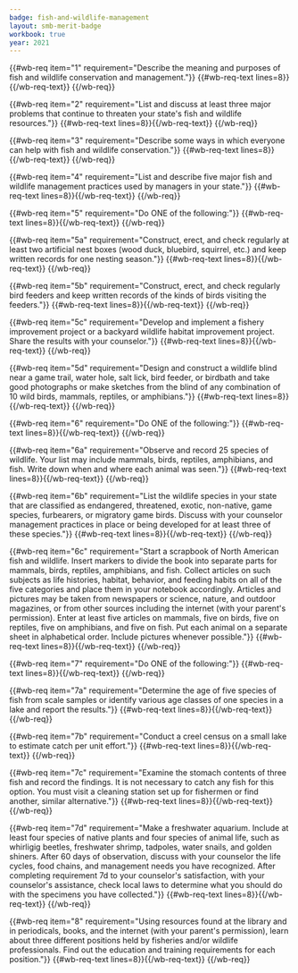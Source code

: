 ```yaml
---
badge: fish-and-wildlife-management
layout: smb-merit-badge
workbook: true
year: 2021
---
```



{{#wb-req item="1" requirement="Describe the meaning and purposes of fish and wildlife conservation and management."}}
{{#wb-req-text lines=8}}{{/wb-req-text}}
{{/wb-req}}

{{#wb-req item="2" requirement="List and discuss at least three major problems that continue to threaten your state's fish and wildlife resources."}}
{{#wb-req-text lines=8}}{{/wb-req-text}}
{{/wb-req}}

{{#wb-req item="3" requirement="Describe some ways in which everyone can help with fish and wildlife conservation."}}
{{#wb-req-text lines=8}}{{/wb-req-text}}
{{/wb-req}}

{{#wb-req item="4" requirement="List and describe five major fish and wildlife management practices used by managers in your state."}}
{{#wb-req-text lines=8}}{{/wb-req-text}}
{{/wb-req}}

{{#wb-req item="5" requirement="Do ONE of the following:"}}
{{#wb-req-text lines=8}}{{/wb-req-text}}
{{/wb-req}}

{{#wb-req item="5a" requirement="Construct, erect, and check regularly at least two artificial nest boxes (wood duck, bluebird, squirrel, etc.) and keep written records for one nesting season."}}
{{#wb-req-text lines=8}}{{/wb-req-text}}
{{/wb-req}}

{{#wb-req item="5b" requirement="Construct, erect, and check regularly bird feeders and keep written records of the kinds of birds visiting the feeders."}}
{{#wb-req-text lines=8}}{{/wb-req-text}}
{{/wb-req}}

{{#wb-req item="5c" requirement="Develop and implement a fishery improvement project or a backyard wildlife habitat improvement project. Share the results with your counselor."}}
{{#wb-req-text lines=8}}{{/wb-req-text}}
{{/wb-req}}

{{#wb-req item="5d" requirement="Design and construct a wildlife blind near a game trail, water hole, salt lick, bird feeder, or birdbath and take good photographs or make sketches from the blind of any combination of 10 wild birds, mammals, reptiles, or amphibians."}}
{{#wb-req-text lines=8}}{{/wb-req-text}}
{{/wb-req}}

{{#wb-req item="6" requirement="Do ONE of the following:"}}
{{#wb-req-text lines=8}}{{/wb-req-text}}
{{/wb-req}}

{{#wb-req item="6a" requirement="Observe and record 25 species of wildlife. Your list may include mammals, birds, reptiles, amphibians, and fish. Write down when and where each animal was seen."}}
{{#wb-req-text lines=8}}{{/wb-req-text}}
{{/wb-req}}

{{#wb-req item="6b" requirement="List the wildlife species in your state that are classified as endangered, threatened, exotic, non-native, game species, furbearers, or migratory game birds. Discuss with your counselor management practices in place or being developed for at least three of these species."}}
{{#wb-req-text lines=8}}{{/wb-req-text}}
{{/wb-req}}

{{#wb-req item="6c" requirement="Start a scrapbook of North American fish and wildlife. Insert markers to divide the book into separate parts for mammals, birds, reptiles, amphibians, and fish. Collect articles on such subjects as life histories, habitat, behavior, and feeding habits on all of the five categories and place them in your notebook accordingly. Articles and pictures may be taken from newspapers or science, nature, and outdoor magazines, or from other sources including the internet (with your parent's permission). Enter at least five articles on mammals, five on birds, five on reptiles, five on amphibians, and five on fish. Put each animal on a separate sheet in alphabetical order. Include pictures whenever possible."}}
{{#wb-req-text lines=8}}{{/wb-req-text}}
{{/wb-req}}

{{#wb-req item="7" requirement="Do ONE of the following:"}}
{{#wb-req-text lines=8}}{{/wb-req-text}}
{{/wb-req}}

{{#wb-req item="7a" requirement="Determine the age of five species of fish from scale samples or identify various age classes of one species in a lake and report the results."}}
{{#wb-req-text lines=8}}{{/wb-req-text}}
{{/wb-req}}

{{#wb-req item="7b" requirement="Conduct a creel census on a small lake to estimate catch per unit effort."}}
{{#wb-req-text lines=8}}{{/wb-req-text}}
{{/wb-req}}

{{#wb-req item="7c" requirement="Examine the stomach contents of three fish and record the findings. It is not necessary to catch any fish for this option. You must visit a cleaning station set up for fishermen or find another, similar alternative."}}
{{#wb-req-text lines=8}}{{/wb-req-text}}
{{/wb-req}}

{{#wb-req item="7d" requirement="Make a freshwater aquarium. Include at least four species of native plants and four species of animal life, such as whirligig beetles, freshwater shrimp, tadpoles, water snails, and golden shiners. After 60 days of observation, discuss with your counselor the life cycles, food chains, and management needs you have recognized. After completing requirement 7d to your counselor's satisfaction, with your counselor's assistance, check local laws to determine what you should do with the specimens you have collected."}}
{{#wb-req-text lines=8}}{{/wb-req-text}}
{{/wb-req}}

{{#wb-req item="8" requirement="Using resources found at the library and in periodicals, books, and the internet (with your parent's permission), learn about three different positions held by fisheries and/or wildlife professionals. Find out the education and training requirements for each position."}}
{{#wb-req-text lines=8}}{{/wb-req-text}}
{{/wb-req}}
